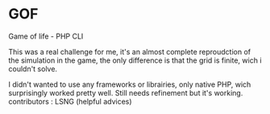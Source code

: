 # GOF
Game of life - PHP CLI


This was a real challenge for me, it's an almost complete reproudction of the simulation in the game, the only difference is that the grid is finite, wich i couldn't solve.

 I didn't wanted to use any frameworks or librairies, only native PHP, wich surprisingly worked pretty well. Still needs refinement but it's working.
contributors : LSNG (helpful advices)
